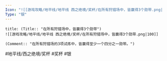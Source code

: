 ```yaml
---
Icon: "![[游戏攻略/地平线/地平线 西之绝境/奖杯/在所有狩猎场中，皆赢得3个勋带.png|30]]"
Type: "银"
---
```

```ad-common-silver-trophy
title: (Title:: "在所有狩猎场中，皆赢得3个勋带")
![[游戏攻略/地平线/地平线 西之绝境/奖杯/在所有狩猎场中，皆赢得3个勋带.png|100]]

(Comment:: "在所有狩猎场的3项试炼中，皆赢得至少一个四分之一勋带。")
```

#地平线/西之绝境/奖杯 #奖杯 #银

